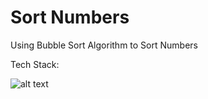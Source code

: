 # Sort Numbers
Using Bubble Sort Algorithm to Sort Numbers

Tech Stack:

![alt text](https://i.imgur.com/nYUwci7.jpg "JavaScript") 

